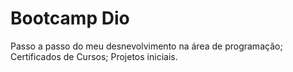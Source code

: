 # Bootcamp Dio
Passo a passo do meu desnevolvimento na área de programação;
Certificados de Cursos;
Projetos iniciais.
